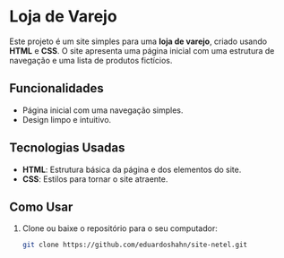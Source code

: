 
# Loja de Varejo

Este projeto é um site simples para uma **loja de varejo**, criado usando **HTML** e **CSS**. O site apresenta uma página inicial com uma estrutura de navegação e uma lista de produtos fictícios.

## Funcionalidades

- Página inicial com uma navegação simples.
- Design limpo e intuitivo.

## Tecnologias Usadas

- **HTML**: Estrutura básica da página e dos elementos do site.
- **CSS**: Estilos para tornar o site atraente.

## Como Usar

1. Clone ou baixe o repositório para o seu computador:

   ```bash
   git clone https://github.com/eduardoshahn/site-netel.git
